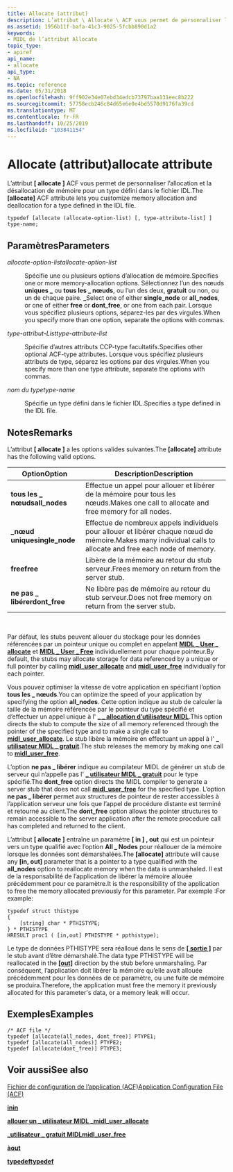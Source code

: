```yaml
---
title: Allocate (attribut)
description: L’attribut \ Allocate \ ACF vous permet de personnaliser l’allocation et la désallocation de mémoire pour un type défini dans le fichier IDL.
ms.assetid: 1956b11f-bafa-41c3-9025-5fcbb890d1a2
keywords:
- MIDL de l’attribut Allocate
topic_type:
- apiref
api_name:
- allocate
api_type:
- NA
ms.topic: reference
ms.date: 05/31/2018
ms.openlocfilehash: 9ff902e34e07ebd34edcb73797baa131eec8b222
ms.sourcegitcommit: 57758ecb246c84d65e6e0e4bd5570d9176fa39cd
ms.translationtype: MT
ms.contentlocale: fr-FR
ms.lasthandoff: 10/25/2019
ms.locfileid: "103841154"
---
```

# <a name="allocate-attribute"></a><span data-ttu-id="d842a-104">Allocate (attribut)</span><span class="sxs-lookup"><span data-stu-id="d842a-104">allocate attribute</span></span>

<span data-ttu-id="d842a-105">L’attribut **\[ allocate \]** ACF vous permet de personnaliser l’allocation et la désallocation de mémoire pour un type défini dans le fichier IDL.</span><span class="sxs-lookup"><span data-stu-id="d842a-105">The **\[allocate\]** ACF attribute lets you customize memory allocation and deallocation for a type defined in the IDL file.</span></span>

``` syntax
typedef [allocate (allocate-option-list) [, type-attribute-list] ] type-name;
```

## <a name="parameters"></a><span data-ttu-id="d842a-106">Paramètres</span><span class="sxs-lookup"><span data-stu-id="d842a-106">Parameters</span></span>

<dl> <dt>

<span data-ttu-id="d842a-107">*allocate-option-list*</span><span class="sxs-lookup"><span data-stu-id="d842a-107">*allocate-option-list*</span></span> 
</dt> <dd>

<span data-ttu-id="d842a-108">Spécifie une ou plusieurs options d’allocation de mémoire.</span><span class="sxs-lookup"><span data-stu-id="d842a-108">Specifies one or more memory-allocation options.</span></span> <span data-ttu-id="d842a-109">Sélectionnez l’un des nœuds **uniques \_** ou **tous les \_ nœuds**, ou l’un des deux, **gratuit** ou non, ou un de chaque paire. **\_**</span><span class="sxs-lookup"><span data-stu-id="d842a-109">Select one of either **single\_node** or **all\_nodes**, or one of either **free** or **dont\_free**, or one from each pair.</span></span> <span data-ttu-id="d842a-110">Lorsque vous spécifiez plusieurs options, séparez-les par des virgules.</span><span class="sxs-lookup"><span data-stu-id="d842a-110">When you specify more than one option, separate the options with commas.</span></span>

</dd> <dt>

<span data-ttu-id="d842a-111">*type-attribut-List*</span><span class="sxs-lookup"><span data-stu-id="d842a-111">*type-attribute-list*</span></span> 
</dt> <dd>

<span data-ttu-id="d842a-112">Spécifie d’autres attributs CCP-type facultatifs.</span><span class="sxs-lookup"><span data-stu-id="d842a-112">Specifies other optional ACF-type attributes.</span></span> <span data-ttu-id="d842a-113">Lorsque vous spécifiez plusieurs attributs de type, séparez les options par des virgules.</span><span class="sxs-lookup"><span data-stu-id="d842a-113">When you specify more than one type attribute, separate the options with commas.</span></span>

</dd> <dt>

<span data-ttu-id="d842a-114">*nom du type*</span><span class="sxs-lookup"><span data-stu-id="d842a-114">*type-name*</span></span> 
</dt> <dd>

<span data-ttu-id="d842a-115">Spécifie un type défini dans le fichier IDL.</span><span class="sxs-lookup"><span data-stu-id="d842a-115">Specifies a type defined in the IDL file.</span></span>

</dd> </dl>

## <a name="remarks"></a><span data-ttu-id="d842a-116">Notes</span><span class="sxs-lookup"><span data-stu-id="d842a-116">Remarks</span></span>

<span data-ttu-id="d842a-117">L’attribut **\[ allocate \]** a les options valides suivantes.</span><span class="sxs-lookup"><span data-stu-id="d842a-117">The **\[allocate\]** attribute has the following valid options.</span></span>



| <span data-ttu-id="d842a-118">Option</span><span class="sxs-lookup"><span data-stu-id="d842a-118">Option</span></span>           | <span data-ttu-id="d842a-119">Description</span><span class="sxs-lookup"><span data-stu-id="d842a-119">Description</span></span>                                                           |
|------------------|-----------------------------------------------------------------------|
| <span data-ttu-id="d842a-120">**tous les \_ nœuds**</span><span class="sxs-lookup"><span data-stu-id="d842a-120">**all\_nodes**</span></span>   | <span data-ttu-id="d842a-121">Effectue un appel pour allouer et libérer de la mémoire pour tous les nœuds.</span><span class="sxs-lookup"><span data-stu-id="d842a-121">Makes one call to allocate and free memory for all nodes.</span></span>             |
| <span data-ttu-id="d842a-122">**\_nœud unique**</span><span class="sxs-lookup"><span data-stu-id="d842a-122">**single\_node**</span></span> | <span data-ttu-id="d842a-123">Effectue de nombreux appels individuels pour allouer et libérer chaque nœud de mémoire.</span><span class="sxs-lookup"><span data-stu-id="d842a-123">Makes many individual calls to allocate and free each node of memory.</span></span> |
| <span data-ttu-id="d842a-124">**free**</span><span class="sxs-lookup"><span data-stu-id="d842a-124">**free**</span></span>         | <span data-ttu-id="d842a-125">Libère de la mémoire au retour du stub serveur.</span><span class="sxs-lookup"><span data-stu-id="d842a-125">Frees memory on return from the server stub.</span></span>                          |
| <span data-ttu-id="d842a-126">**ne pas \_ libérer**</span><span class="sxs-lookup"><span data-stu-id="d842a-126">**dont\_free**</span></span>   | <span data-ttu-id="d842a-127">Ne libère pas de mémoire au retour du stub serveur.</span><span class="sxs-lookup"><span data-stu-id="d842a-127">Does not free memory on return from the server stub.</span></span>                  |



 

<span data-ttu-id="d842a-128">Par défaut, les stubs peuvent allouer du stockage pour les données référencées par un pointeur unique ou complet en appelant [**MIDL \_ User \_ allocate**](midl-user-allocate-1.md) et [**MIDL \_ User \_ Free**](midl-user-free-1.md) individuellement pour chaque pointeur.</span><span class="sxs-lookup"><span data-stu-id="d842a-128">By default, the stubs may allocate storage for data referenced by a unique or full pointer by calling [**midl\_user\_allocate**](midl-user-allocate-1.md) and [**midl\_user\_free**](midl-user-free-1.md) individually for each pointer.</span></span>

<span data-ttu-id="d842a-129">Vous pouvez optimiser la vitesse de votre application en spécifiant l’option **tous les \_ nœuds**.</span><span class="sxs-lookup"><span data-stu-id="d842a-129">You can optimize the speed of your application by specifying the option **all\_nodes**.</span></span> <span data-ttu-id="d842a-130">Cette option indique au stub de calculer la taille de la mémoire référencée par le pointeur du type spécifié et d’effectuer un appel unique à l' [**\_ \_ allocation d’utilisateur MIDL**](midl-user-allocate-1.md).</span><span class="sxs-lookup"><span data-stu-id="d842a-130">This option directs the stub to compute the size of all memory referenced through the pointer of the specified type and to make a single call to [**midl\_user\_allocate**](midl-user-allocate-1.md).</span></span> <span data-ttu-id="d842a-131">Le stub libère la mémoire en effectuant un appel à l' [**\_ utilisateur MIDL \_ gratuit**](midl-user-free-1.md).</span><span class="sxs-lookup"><span data-stu-id="d842a-131">The stub releases the memory by making one call to [**midl\_user\_free**](midl-user-free-1.md).</span></span>

<span data-ttu-id="d842a-132">L’option **ne pas \_ libérer** indique au compilateur MIDL de générer un stub de serveur qui n’appelle pas l' [**\_ utilisateur MIDL \_ gratuit**](midl-user-free-1.md) pour le type spécifié.</span><span class="sxs-lookup"><span data-stu-id="d842a-132">The **dont\_free** option directs the MIDL compiler to generate a server stub that does not call [**midl\_user\_free**](midl-user-free-1.md) for the specified type.</span></span> <span data-ttu-id="d842a-133">L’option **ne pas \_ libérer** permet aux structures de pointeur de rester accessibles à l’application serveur une fois que l’appel de procédure distante est terminé et retourné au client.</span><span class="sxs-lookup"><span data-stu-id="d842a-133">The **dont\_free** option allows the pointer structures to remain accessible to the server application after the remote procedure call has completed and returned to the client.</span></span>

<span data-ttu-id="d842a-134">L’attribut **\[ allocate \]** entraîne un paramètre **\[ in \] , out** qui est un pointeur vers un type qualifié avec l’option **All \_ Nodes** pour réallouer de la mémoire lorsque les données sont démarshalées.</span><span class="sxs-lookup"><span data-stu-id="d842a-134">The **\[allocate\]** attribute will cause any **\[in, out\]** parameter that is a pointer to a type qualified with the **all\_nodes** option to reallocate memory when the data is unmarshaled.</span></span> <span data-ttu-id="d842a-135">Il est de la responsabilité de l’application de libérer la mémoire allouée précédemment pour ce paramètre.</span><span class="sxs-lookup"><span data-stu-id="d842a-135">It is the responsibility of the application to free the memory allocated previously for this parameter.</span></span> <span data-ttu-id="d842a-136">Par exemple :</span><span class="sxs-lookup"><span data-stu-id="d842a-136">For example:</span></span>

``` syntax
typedef struct thistype 
{ 
    [string] char * PTHISTYPE;  
} * PTHISTYPE
HRESULT proc1 ( [in,out] PTHISTYPE * ppthistype);
```

<span data-ttu-id="d842a-137">Le type de données PTHISTYPE sera réalloué dans le sens de [**\[ sortie \]**](out-idl.md) par le stub avant d’être démarshalé.</span><span class="sxs-lookup"><span data-stu-id="d842a-137">The data type PTHISTYPE will be reallocated in the [**\[out\]**](out-idl.md) direction by the stub before unmarshaling.</span></span> <span data-ttu-id="d842a-138">Par conséquent, l’application doit libérer la mémoire qu’elle avait allouée précédemment pour les données de ce paramètre, ou une fuite de mémoire se produira.</span><span class="sxs-lookup"><span data-stu-id="d842a-138">Therefore, the application must free the memory it previously allocated for this parameter's data, or a memory leak will occur.</span></span>

## <a name="examples"></a><span data-ttu-id="d842a-139">Exemples</span><span class="sxs-lookup"><span data-stu-id="d842a-139">Examples</span></span>

``` syntax
/* ACF file */ 
typedef [allocate(all_nodes, dont_free)] PTYPE1; 
typedef [allocate(all_nodes)] PTYPE2; 
typedef [allocate(dont_free)] PTYPE3;
```

## <a name="see-also"></a><span data-ttu-id="d842a-140">Voir aussi</span><span class="sxs-lookup"><span data-stu-id="d842a-140">See also</span></span>

<dl> <dt>

[<span data-ttu-id="d842a-141">Fichier de configuration de l’application (ACF)</span><span class="sxs-lookup"><span data-stu-id="d842a-141">Application Configuration File (ACF)</span></span>](application-configuration-file-acf-.md)
</dt> <dt>

[<span data-ttu-id="d842a-142">**in**</span><span class="sxs-lookup"><span data-stu-id="d842a-142">**in**</span></span>](in.md)
</dt> <dt>

[<span data-ttu-id="d842a-143">**allouer un \_ utilisateur MIDL \_**</span><span class="sxs-lookup"><span data-stu-id="d842a-143">**midl\_user\_allocate**</span></span>](midl-user-allocate-1.md)
</dt> <dt>

[<span data-ttu-id="d842a-144">**\_utilisateur \_ gratuit MIDL**</span><span class="sxs-lookup"><span data-stu-id="d842a-144">**midl\_user\_free**</span></span>](midl-user-free-1.md)
</dt> <dt>

[<span data-ttu-id="d842a-145">**à**</span><span class="sxs-lookup"><span data-stu-id="d842a-145">**out**</span></span>](out-idl.md)
</dt> <dt>

[<span data-ttu-id="d842a-146">**typedef**</span><span class="sxs-lookup"><span data-stu-id="d842a-146">**typedef**</span></span>](typedef.md)
</dt> </dl>

 

 




